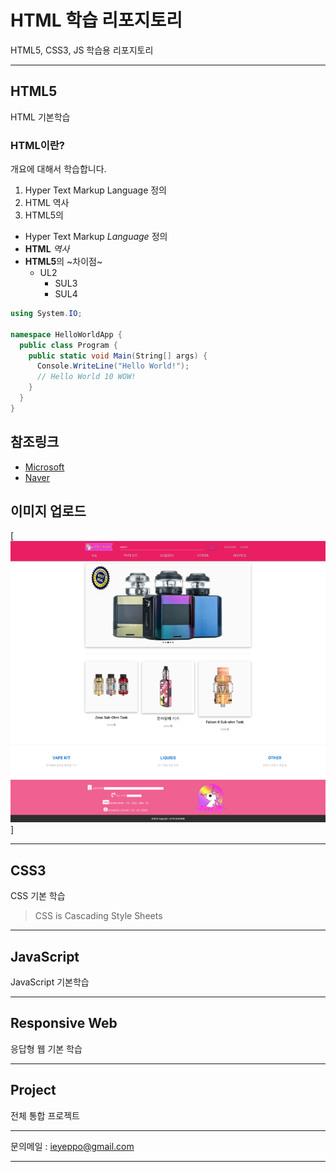# HTML 학습 리포지토리
HTML5, CSS3, JS 학습용 리포지토리

------------------

## HTML5
HTML 기본학습

### HTML이란?
개요에 대해서 학습합니다.
1. Hyper Text Markup Language 정의
2. HTML 역사
3. HTML5의 

- Hyper Text Markup *Language* 정의
- __HTML__ _역사_
- **HTML5**의 ~차이점~
  - UL2
    - SUL3
    - SUL4

``` csharp
using System.IO;

namespace HelloWorldApp {
  public class Program {
    public static void Main(String[] args) {
      Console.WriteLine("Hello World!");
      // Hello World 10 WOW!
    }
  }
}
```


참조링크
-------
- [Microsoft](https://www.microsoft.com)
- [Naver](https://www.naver.com)


이미지 업로드
---------
[![](https://github.com/ieyeppo/StudyHtml/blob/main/ref_images/%EB%A9%94%EC%9D%B8.png)]



------------------

## CSS3
CSS 기본 학습

> CSS is Cascading Style Sheets
------------------

## JavaScript
JavaScript 기본학습

------------------

## Responsive Web
응답형 웹 기본 학습

------------------

## Project
전체 통합 프로젝트

----------------

문의메일 : <ieyeppo@gmail.com>

-------------------


